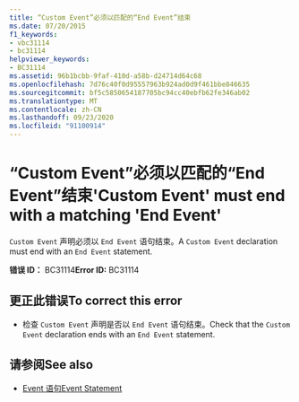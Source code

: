 ```yaml
---
title: “Custom Event”必须以匹配的“End Event”结束
ms.date: 07/20/2015
f1_keywords:
- vbc31114
- bc31114
helpviewer_keywords:
- BC31114
ms.assetid: 96b1bcbb-9faf-410d-a58b-d24714d64c68
ms.openlocfilehash: 7d76c40f0d95557963b924ad0d9f461bbe846635
ms.sourcegitcommit: bf5c5850654187705bc94cc40ebfb62fe346ab02
ms.translationtype: MT
ms.contentlocale: zh-CN
ms.lasthandoff: 09/23/2020
ms.locfileid: "91100914"
---
```

# <a name="custom-event-must-end-with-a-matching-end-event"></a><span data-ttu-id="7a516-102">“Custom Event”必须以匹配的“End Event”结束</span><span class="sxs-lookup"><span data-stu-id="7a516-102">'Custom Event' must end with a matching 'End Event'</span></span>

<span data-ttu-id="7a516-103">`Custom Event` 声明必须以 `End Event` 语句结束。</span><span class="sxs-lookup"><span data-stu-id="7a516-103">A `Custom Event` declaration must end with an `End Event` statement.</span></span>  
  
 <span data-ttu-id="7a516-104">**错误 ID：** BC31114</span><span class="sxs-lookup"><span data-stu-id="7a516-104">**Error ID:** BC31114</span></span>  
  
## <a name="to-correct-this-error"></a><span data-ttu-id="7a516-105">更正此错误</span><span class="sxs-lookup"><span data-stu-id="7a516-105">To correct this error</span></span>  
  
- <span data-ttu-id="7a516-106">检查 `Custom Event` 声明是否以 `End Event` 语句结束。</span><span class="sxs-lookup"><span data-stu-id="7a516-106">Check that the `Custom Event` declaration ends with an `End Event` statement.</span></span>  
  
## <a name="see-also"></a><span data-ttu-id="7a516-107">请参阅</span><span class="sxs-lookup"><span data-stu-id="7a516-107">See also</span></span>

- [<span data-ttu-id="7a516-108">Event 语句</span><span class="sxs-lookup"><span data-stu-id="7a516-108">Event Statement</span></span>](../language-reference/statements/event-statement.md)
